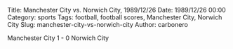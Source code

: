 Title: Manchester City vs. Norwich City, 1989/12/26
Date: 1989/12/26 00:00
Category: sports
Tags: football, football scores, Manchester City, Norwich City
Slug: manchester-city-vs-norwich-city
Author: carbonero


Manchester City 1 - 0 Norwich City
